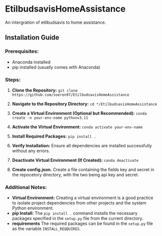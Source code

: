 # EtilbudsavisHomeAssistance
An intergration of etilbudsavis to home assistance.

## Installation Guide

### Prerequisites:
- Anaconda installed
- pip installed (usually comes with Anaconda)

### Steps:

1. **Clone the Repository:**
`git clone https://github.com/soeren97/EtilbudsavisHomeAssistance`

2. **Navigate to the Repository Directory:**
`cd */EtilbudsavisHomeAssistance`

3. **Create a Virtual Environment (Optional but Recommended):**
`conda create -n your-env-name python=3.11`

4. **Activate the Virtual Environment:**
`conda activate your-env-name`

5. **Install Required Packages:**
`pip install .`

6. **Verify Installation:**
Ensure all dependencies are installed successfully without any errors.

7. **Deactivate Virtual Environment (If Created):**
`conda deactivate`

8. **Create config.json.**
Create a file containing the fields key and secret in the repocetory directory, with the two being api key and secret.


### Additional Notes:

- **Virtual Environment:** Creating a virtual environment is a good practice to isolate project dependencies from other projects and the system Python environment.
- **pip Install:** The `pip install .` command installs the necessary packages specified in the `setup.py` file from the current directory.
- **requirements** The required packages can be found in the `setup.py` file as the variable `INSTALL_REQQUIRES`.
